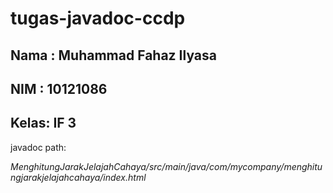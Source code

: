 <h1>tugas-javadoc-ccdp</h1>

<h2>Nama : Muhammad Fahaz Ilyasa </h2>  
<h2>NIM  : 10121086</h2>
<h2>Kelas: IF 3</h2>

<p>javadoc path:</p>
<p><i>MenghitungJarakJelajahCahaya/src/main/java/com/mycompany/menghitungjarakjelajahcahaya/index.html</i></p>
